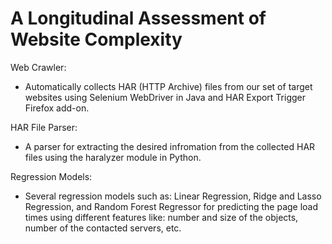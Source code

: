# A Longitudinal Assessment of Website Complexity

Web Crawler:
  - Automatically collects HAR (HTTP Archive) files from our set of target websites using Selenium WebDriver in Java and HAR       Export Trigger Firefox add-on.

HAR File Parser:
  - A parser for extracting the desired infromation from the collected HAR files using the haralyzer module in Python.
  
Regression Models:
 - Several regression models such as: Linear Regression, Ridge and Lasso Regression, and Random Forest Regressor for              predicting the page load times using different features like: number and size of the objects, number of the contacted          servers, etc.
